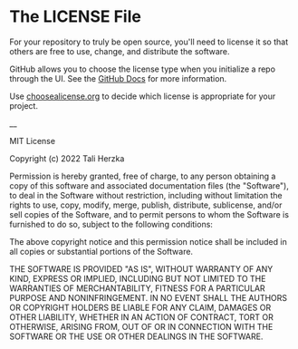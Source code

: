 # The LICENSE File

For your repository to truly be open source, you'll need to license it so that others are free to use, change, and distribute the software.

GitHub allows you to choose the license type when you initialize a repo through the UI. See the [GitHub Docs](https://docs.github.com/en/repositories/managing-your-repositorys-settings-and-features/customizing-your-repository/licensing-a-repository) for more information.

Use [choosealicense.org](https://choosealicense.org) to decide which license is appropriate for your project.

__

MIT License

Copyright (c) 2022 Tali Herzka

Permission is hereby granted, free of charge, to any person obtaining a copy
of this software and associated documentation files (the "Software"), to deal
in the Software without restriction, including without limitation the rights
to use, copy, modify, merge, publish, distribute, sublicense, and/or sell
copies of the Software, and to permit persons to whom the Software is
furnished to do so, subject to the following conditions:

The above copyright notice and this permission notice shall be included in all
copies or substantial portions of the Software.

THE SOFTWARE IS PROVIDED "AS IS", WITHOUT WARRANTY OF ANY KIND, EXPRESS OR
IMPLIED, INCLUDING BUT NOT LIMITED TO THE WARRANTIES OF MERCHANTABILITY,
FITNESS FOR A PARTICULAR PURPOSE AND NONINFRINGEMENT. IN NO EVENT SHALL THE
AUTHORS OR COPYRIGHT HOLDERS BE LIABLE FOR ANY CLAIM, DAMAGES OR OTHER
LIABILITY, WHETHER IN AN ACTION OF CONTRACT, TORT OR OTHERWISE, ARISING FROM,
OUT OF OR IN CONNECTION WITH THE SOFTWARE OR THE USE OR OTHER DEALINGS IN THE
SOFTWARE.